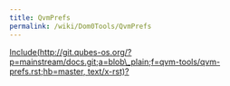 ```yaml
---
title: QvmPrefs
permalink: /wiki/Dom0Tools/QvmPrefs
---
```


[Include(http://git.qubes-os.org/?p=mainstream/docs.git;a=blob\_plain;f=qvm-tools/qvm-prefs.rst;hb=master, text/x-rst)?](/wiki/Dom0Tools/Include(http%3A/git.qubes-os.org?p=mainstream/docs.git;a=blob_plain;f=qvm-tools/qvm-prefs.rst;hb=master,%20text/x-rst))
